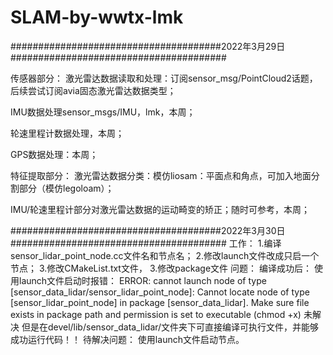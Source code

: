 # SLAM-by-wwtx-lmk
######################################2022年3月29日#######################################

传感器部分：
激光雷达数据读取和处理：订阅sensor_msg/PointCloud2话题，后续尝试订阅avia固态激光雷达数据类型；

IMU数据处理sensor_msgs/IMU，lmk，本周；

轮速里程计数据处理，本周；

GPS数据处理：本周；

特征提取部分：
激光雷达数据分类：模仿liosam：平面点和角点，可加入地面分割部分（模仿legoloam）；

IMU/轮速里程计部分对激光雷达数据的运动畸变的矫正；随时可参考，本周；

######################################2022年3月30日#######################################
工作：
1.编译sensor_lidar_point_node.cc文件名和节点名；
2.修改launch文件改成只启一个节点；
3.修改CMakeList.txt文件，
3.修改package文件
问题：
编译成功后：
使用launch文件启动时报错：
ERROR: cannot launch node of type [sensor_data_lidar/sensor_lidar_point_node]: Cannot locate node of type [sensor_lidar_point_node] in package [sensor_data_lidar]. Make sure file exists in package path and permission is set to executable (chmod +x)
未解决
但是在devel/lib/sensor_data_lidar/文件夹下可直接编译可执行文件，并能够成功运行代码！！
待解决问题：
使用launch文件启动节点。

